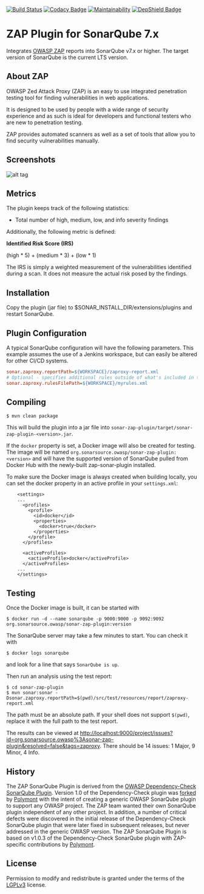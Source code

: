 [![Build Status](https://travis-ci.org/Coveros/zap-sonar-plugin.svg?branch=master)](https://travis-ci.org/Coveros/zap-sonar-plugin)
[![Codacy Badge](https://api.codacy.com/project/badge/Grade/ba00fc80c7424266b2dfda21d0a62ead)](https://www.codacy.com/app/gotimer/zap-sonar-plugin?utm_source=github.com&amp;utm_medium=referral&amp;utm_content=Coveros/zap-sonar-plugin&amp;utm_campaign=Badge_Grade)
[![Maintainability](https://api.codeclimate.com/v1/badges/c978770ba79f15c2b029/maintainability)](https://codeclimate.com/github/Coveros/zap-sonar-plugin/maintainability)
[![DepShield Badge](https://depshield.sonatype.org/badges/Coveros/zap-sonar-plugin/depshield.svg)](https://depshield.github.io)

ZAP Plugin for SonarQube 7.x
=====================================

Integrates [OWASP ZAP] reports into SonarQube v7.x or higher. The target version of SonarQube is the current LTS version.


About ZAP
-------------------
OWASP Zed Attack Proxy (ZAP) is an easy to use integrated penetration testing tool for finding vulnerabilities in web applications.

It is designed to be used by people with a wide range of security experience and as such is ideal for developers and functional testers who are new to penetration testing.

ZAP provides automated scanners as well as a set of tools that allow you to find security vulnerabilities manually.


Screenshots
-------------------

![alt tag](screenshots/dashboard-widget.png)


Metrics
-------------------

The plugin keeps track of the following statistics:

* Total number of high, medium, low, and info severity findings

Additionally, the following metric is defined:

__Identified Risk Score (IRS)__

(high * 5) + (medium * 3) + (low * 1)

The IRS is simply a weighted measurement of the vulnerabilities identified during
a scan. It does not measure the actual risk posed by the findings.


Installation
-------------------
Copy the plugin (jar file) to $SONAR_INSTALL_DIR/extensions/plugins and restart SonarQube.


Plugin Configuration
-------------------
A typical SonarQube configuration will have the following parameters. This example assumes the use of a Jenkins workspace, but can easily be altered for other CI/CD systems.

```ini
sonar.zaproxy.reportPath=${WORKSPACE}/zaproxy-report.xml
# Optional - specifies additional rules outside of what's included in the core
sonar.zaproxy.rulesFilePath=${WORKSPACE}/myrules.xml
```


Compiling
-------------------

    $ mvn clean package

This will build the plugin into a jar file into `sonar-zap-plugin/target/sonar-zap-plugin-<version>.jar`.

If the `docker` property is set, a Docker image will also be created for testing. The image will be named `org.sonarsource.owasp/sonar-zap-plugin:<version>` and
will have the supported version of SonarQube pulled from Docker Hub with the newly-built zap-sonar-plugin installed.

To make sure the Docker image is always created when building locally, you can set the docker property in an active profile in your `settings.xml`:

```Maven POM
    <settings>
    ...
      <profiles>
        <profile>
          <id>docker</id>
          <properties>
            <docker>true</docker>
          </properties>
        </profile>
      </profiles>

      <activeProfiles>
        <activeProfile>docker</activeProfile>
      </activeProfiles>
    ...
    </settings>
```


Testing
-------------------
Once the Docker image is built, it can be started with

    $ docker run -d --name sonarqube -p 9000:9000 -p 9092:9092 org.sonarsource.owasp/sonar-zap-plugin:version

The SonarQube server may take a few minutes to start. You can check it with

    $ docker logs sonarqube

and look for a line that says `SonarQube is up`.

Then run an analysis using the test report:

    $ cd sonar-zap-plugin
    $ mvn sonar:sonar -Dsonar.zaproxy.reportPath=$(pwd)/src/test/resources/report/zaproxy-report.xml

The path must be an absolute path. If your shell does not support `$(pwd)`, replace it with the full path to the test report.

The results can be viewed at <http://localhost:9000/project/issues?id=org.sonarsource.owasp%3Asonar-zap-plugin&resolved=false&tags=zaproxy>.
There should be 14 issues: 1 Major, 9 Minor, 4 Info.


History
-------------------

The ZAP SonarQube Plugin is derived from the [OWASP Dependency-Check SonarQube Plugin]. Version 1.0 of the Dependency-Check plugin was [forked] by [Polymont] with the intent of creating a generic OWASP SonarQube plugin to support any OWASP project. The ZAP team wanted their own SonarQube plugin independent of any other project. In addition, a number of critical defects were discovered in the initial release of the Dependency-Check SonarQube plugin that were later fixed in subsequent releases, but never addressed in the generic OWASP version. The ZAP SonarQube Plugin is based on v1.0.3 of the Dependency-Check SonarQube plugin with ZAP-specific contributions by [Polymont].


License
-------------------

Permission to modify and redistribute is granted under the terms of the [LGPLv3] license.

  [LGPLv3]: http://www.gnu.org/licenses/lgpl.txt
  [OWASP ZAP]: https://www.owasp.org/index.php/OWASP_Zed_Attack_Proxy_Project
  [OWASP Dependency-Check SonarQube Plugin]: https://github.com/stevespringett/dependency-check-sonar-plugin
  [forked]: https://github.com/polymont/dependency-check-sonar-plugin
  [Polymont]: https://github.com/polymont
